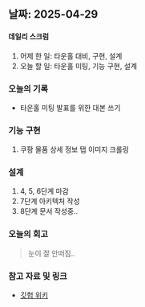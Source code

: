 ## 날짜: 2025-04-29

#### 데일리 스크럼
1. 어제 한 일: 타운홀 대비, 구현, 설계
2. 오늘 할 일: 타운홀 미팅, 기능 구현, 설계

### 오늘의 기록
- 타운홀 미팅 발표를 위한 대본 쓰기

### 기능 구현
1. 쿠팡 물품 상세 정보 탭 이미지 크롤링

### 설계
1. 4, 5, 6단계 마감
2. 7단계 아키텍처 작성
3. 8단계 문서 작성중..


### 오늘의 회고
> 눈이 잘 안떠짐..

### 참고 자료 및 링크
- [깃헙 위키](https://github.com/100-hours-a-week/14-YG-WIKI/wiki)